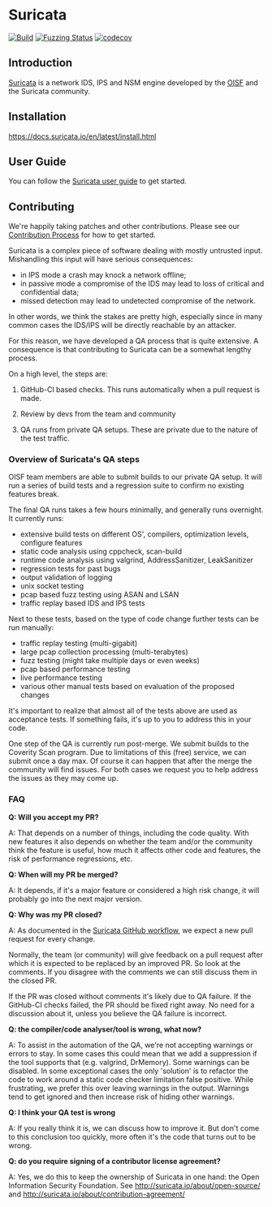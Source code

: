 Suricata
========

[![Build](https://github.com/chbinousamy/suricata/actions/workflows/builds.yml/badge.svg)](https://github.com/chbinousamy/suricata/actions/workflows/builds.yml)
[![Fuzzing Status](https://oss-fuzz-build-logs.storage.googleapis.com/badges/suricata.svg)](https://bugs.chromium.org/p/oss-fuzz/issues/list?sort=-opened&can=1&q=proj:suricata)
[![codecov](https://codecov.io/gh/OISF/suricata/branch/master/graph/badge.svg?token=QRyyn2BSo1)](https://codecov.io/gh/OISF/suricata)

Introduction
------------

[Suricata](https://suricata.io) is a network IDS, IPS and NSM engine developed by the [OISF](https://oisf.net) and the Suricata community.

Installation
------------

https://docs.suricata.io/en/latest/install.html

User Guide
----------

You can follow the [Suricata user guide](https://docs.suricata.io/en/latest/) to get started.

Contributing
------------

We're happily taking patches and other contributions. Please see our
[Contribution Process](https://docs.suricata.io/en/latest/devguide/codebase/contributing/contribution-process.html)
for how to get started.

Suricata is a complex piece of software dealing with mostly untrusted input. Mishandling this input will have serious consequences:

* in IPS mode a crash may knock a network offline;
* in passive mode a compromise of the IDS may lead to loss of critical and confidential data;
* missed detection may lead to undetected compromise of the network.

In other words, we think the stakes are pretty high, especially since in many common cases the IDS/IPS will be directly reachable by an attacker.

For this reason, we have developed a QA process that is quite extensive. A consequence is that contributing to Suricata can be a somewhat lengthy process.

On a high level, the steps are:

1. GitHub-CI based checks. This runs automatically when a pull request is made.

2. Review by devs from the team and community

3. QA runs from private QA setups. These are private due to the nature of the test traffic.


### Overview of Suricata's QA steps

OISF team members are able to submit builds to our private QA setup. It will run a series of build tests and a regression suite to confirm no existing features break.

The final QA runs takes a few hours minimally, and generally runs overnight. It currently runs:

- extensive build tests on different OS', compilers, optimization levels, configure features
- static code analysis using cppcheck, scan-build
- runtime code analysis using valgrind, AddressSanitizer, LeakSanitizer
- regression tests for past bugs
- output validation of logging
- unix socket testing
- pcap based fuzz testing using ASAN and LSAN
- traffic replay based IDS and IPS tests

Next to these tests, based on the type of code change further tests can be run manually:

- traffic replay testing (multi-gigabit)
- large pcap collection processing (multi-terabytes)
- fuzz testing (might take multiple days or even weeks)
- pcap based performance testing
- live performance testing
- various other manual tests based on evaluation of the proposed changes


It's important to realize that almost all of the tests above are used as acceptance tests. If something fails, it's up to you to address this in your code.


One step of the QA is currently run post-merge. We submit builds to the Coverity Scan program. Due to limitations of this (free) service, we can submit once a day max.
Of course it can happen that after the merge the community will find issues. For both cases we request you to help address the issues as they may come up.




### FAQ

__Q: Will you accept my PR?__

A: That depends on a number of things, including the code quality. With new features it also depends on whether the team and/or the community think the feature is useful, how much it affects other code and features, the risk of performance regressions, etc.


__Q: When will my PR be merged?__

A: It depends, if it's a major feature or considered a high risk change, it will probably go into the next major version.


__Q: Why was my PR closed?__

A: As documented in the [Suricata GitHub workflow](https://docs.suricata.io/en/latest/devguide/codebase/contributing/github-pr-workflow.html),
we expect a new pull request for every change.

Normally, the team (or community) will give feedback on a pull request after which
it is expected to be replaced by an improved PR. So look at the comments. If you
disagree with the comments we can still discuss them in the closed PR.

If the PR was closed without comments it's likely due to QA failure. If the GitHub-CI checks failed, the PR should be fixed right away. No need for a discussion about it, unless you believe the QA failure is incorrect.


__Q: the compiler/code analyser/tool is wrong, what now?__

A: To assist in the automation of the QA, we're not accepting warnings or errors to stay. In some cases this could mean that we add a suppression if the tool supports that (e.g. valgrind, DrMemory). Some warnings can be disabled. In some exceptional cases the only 'solution' is to refactor the code to work around a static code checker limitation false positive. While frustrating, we prefer this over leaving warnings in the output. Warnings tend to get ignored and then increase risk of hiding other warnings.


__Q: I think your QA test is wrong__

A: If you really think it is, we can discuss how to improve it. But don't come to this conclusion too quickly, more often it's the code that turns out to be wrong.


__Q: do you require signing of a contributor license agreement?__

A: Yes, we do this to keep the ownership of Suricata in one hand: the Open Information Security Foundation. See http://suricata.io/about/open-source/ and http://suricata.io/about/contribution-agreement/
